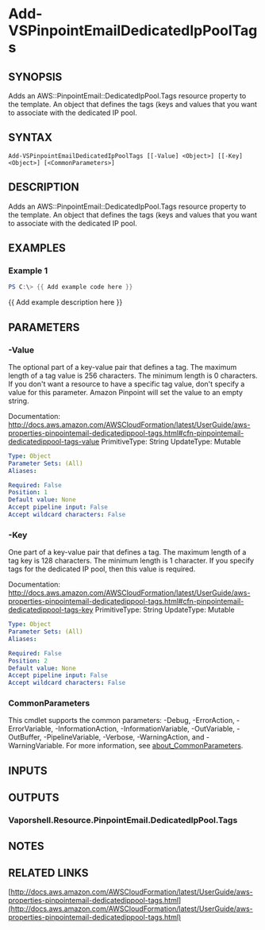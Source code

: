 # Add-VSPinpointEmailDedicatedIpPoolTags

## SYNOPSIS
Adds an AWS::PinpointEmail::DedicatedIpPool.Tags resource property to the template.
An object that defines the tags (keys and values that you want to associate with the dedicated IP pool.

## SYNTAX

```
Add-VSPinpointEmailDedicatedIpPoolTags [[-Value] <Object>] [[-Key] <Object>] [<CommonParameters>]
```

## DESCRIPTION
Adds an AWS::PinpointEmail::DedicatedIpPool.Tags resource property to the template.
An object that defines the tags (keys and values that you want to associate with the dedicated IP pool.

## EXAMPLES

### Example 1
```powershell
PS C:\> {{ Add example code here }}
```

{{ Add example description here }}

## PARAMETERS

### -Value
The optional part of a key-value pair that defines a tag.
The maximum length of a tag value is 256 characters.
The minimum length is 0 characters.
If you don't want a resource to have a specific tag value, don't specify a value for this parameter.
Amazon Pinpoint will set the value to an empty string.

Documentation: http://docs.aws.amazon.com/AWSCloudFormation/latest/UserGuide/aws-properties-pinpointemail-dedicatedippool-tags.html#cfn-pinpointemail-dedicatedippool-tags-value
PrimitiveType: String
UpdateType: Mutable

```yaml
Type: Object
Parameter Sets: (All)
Aliases:

Required: False
Position: 1
Default value: None
Accept pipeline input: False
Accept wildcard characters: False
```

### -Key
One part of a key-value pair that defines a tag.
The maximum length of a tag key is 128 characters.
The minimum length is 1 character.
If you specify tags for the dedicated IP pool, then this value is required.

Documentation: http://docs.aws.amazon.com/AWSCloudFormation/latest/UserGuide/aws-properties-pinpointemail-dedicatedippool-tags.html#cfn-pinpointemail-dedicatedippool-tags-key
PrimitiveType: String
UpdateType: Mutable

```yaml
Type: Object
Parameter Sets: (All)
Aliases:

Required: False
Position: 2
Default value: None
Accept pipeline input: False
Accept wildcard characters: False
```

### CommonParameters
This cmdlet supports the common parameters: -Debug, -ErrorAction, -ErrorVariable, -InformationAction, -InformationVariable, -OutVariable, -OutBuffer, -PipelineVariable, -Verbose, -WarningAction, and -WarningVariable. For more information, see [about_CommonParameters](http://go.microsoft.com/fwlink/?LinkID=113216).

## INPUTS

## OUTPUTS

### Vaporshell.Resource.PinpointEmail.DedicatedIpPool.Tags
## NOTES

## RELATED LINKS

[http://docs.aws.amazon.com/AWSCloudFormation/latest/UserGuide/aws-properties-pinpointemail-dedicatedippool-tags.html](http://docs.aws.amazon.com/AWSCloudFormation/latest/UserGuide/aws-properties-pinpointemail-dedicatedippool-tags.html)

